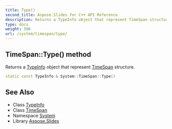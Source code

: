 ```yaml
---
title: Type()
second_title: Aspose.Slides for C++ API Reference
description: Returns a TypeInfo object that represent TimeSpan structure.
type: docs
weight: 586
url: /system/timespan/type/
---
```

## TimeSpan::Type() method


Returns a [TypeInfo](../../typeinfo/) object that represent [TimeSpan](../) structure.

```cpp
static const TypeInfo & System::TimeSpan::Type()
```

## See Also

* Class [TypeInfo](../../typeinfo/)
* Class [TimeSpan](../)
* Namespace [System](../../)
* Library [Aspose.Slides](../../../)